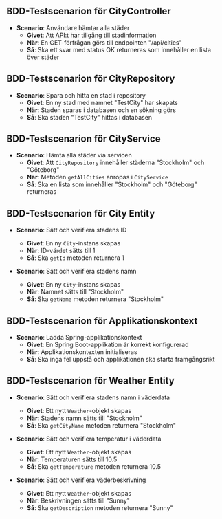 






## BDD-Testscenarion för CityController

- **Scenario**: Användare hämtar alla städer
    - **Givet**: Att API:t har tillgång till stadinformation
    - **När**: En GET-förfrågan görs till endpointen "/api/cities"
    - **Så**: Ska ett svar med status OK returneras som innehåller en lista över städer

## BDD-Testscenarion för CityRepository

- **Scenario**: Spara och hitta en stad i repository
    - **Givet**: En ny stad med namnet "TestCity" har skapats
    - **När**: Staden sparas i databasen och en sökning görs
    - **Så**: Ska staden "TestCity" hittas i databasen

## BDD-Testscenarion för CityService

- **Scenario**: Hämta alla städer via servicen
    - **Givet**: Att `CityRepository` innehåller städerna "Stockholm" och "Göteborg"
    - **När**: Metoden `getAllCities` anropas i `CityService`
    - **Så**: Ska en lista som innehåller "Stockholm" och "Göteborg" returneras

## BDD-Testscenarion för City Entity

- **Scenario**: Sätt och verifiera stadens ID
    - **Givet**: En ny `City`-instans skapas
    - **När**: ID-värdet sätts till 1
    - **Så**: Ska `getId` metoden returnera 1

- **Scenario**: Sätt och verifiera stadens namn
    - **Givet**: En ny `City`-instans skapas
    - **När**: Namnet sätts till "Stockholm"
    - **Så**: Ska `getName` metoden returnera "Stockholm"

## BDD-Testscenarion för Applikationskontext

- **Scenario**: Ladda Spring-applikationskontext
    - **Givet**: En Spring Boot-applikation är korrekt konfigurerad
    - **När**: Applikationskontexten initialiseras
    - **Så**: Ska inga fel uppstå och applikationen ska starta framgångsrikt

## BDD-Testscenarion för Weather Entity

- **Scenario**: Sätt och verifiera stadens namn i väderdata
    - **Givet**: Ett nytt `Weather`-objekt skapas
    - **När**: Stadens namn sätts till "Stockholm"
    - **Så**: Ska `getCityName` metoden returnera "Stockholm"

- **Scenario**: Sätt och verifiera temperatur i väderdata
    - **Givet**: Ett nytt `Weather`-objekt skapas
    - **När**: Temperaturen sätts till 10.5
    - **Så**: Ska `getTemperature` metoden returnera 10.5

- **Scenario**: Sätt och verifiera väderbeskrivning
    - **Givet**: Ett nytt `Weather`-objekt skapas
    - **När**: Beskrivningen sätts till "Sunny"
    - **Så**: Ska `getDescription` metoden returnera "Sunny"